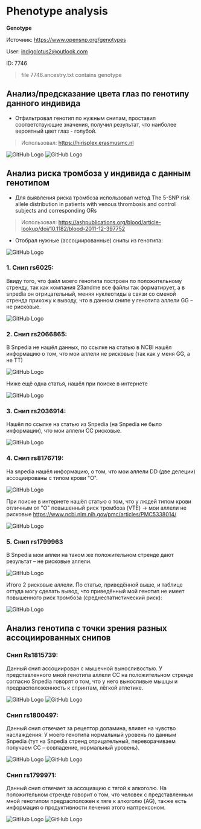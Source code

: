 # Phenotype analysis
**Genotype** 

Источник: https://www.opensnp.org/genotypes  

User: indigolotus2@outlook.com  

ID: 7746  

> file 7746.ancestry.txt contains genotype  


## Анализ/предсказание цвета глаз по генотипу данного индивида
- Отфильтровал генотип по нужным снипам, проставил соответствующие значения, получил результат, что наиболее вероятный цвет глаз - голубой.
> Использовал: https://hirisplex.erasmusmc.nl
 
![GitHub Logo](images/hirisplex.png)
![GitHub Logo](images/eye_color.png)

## Анализ риска тромбоза у индивида с данным генотипом
- Для выявления риска тромбоза использовал метод The 5-SNP risk allele distribution in patients with venous thrombosis and control subjects and corresponding ORs
> Использовал: https://ashpublications.org/blood/article-lookup/doi/10.1182/blood-2011-12-397752

- Отобрал нужные (ассоциированные) снипы из генотипа:

![GitHub Logo](images/trombosis.png)
 
### 1.	Снип rs6025:
Ввиду того, что файл моего генотипа построен по положительному стренду, так как компания 23andme все файлы так форматирует, а в snpedia он отрицательный, меняя нуклеотиды в связи со сменой стренда прихожу к выводу, что в данном снипе у генотипа аллели GG – не рисковые.

![GitHub Logo](images/Рисунок33.jpg)

### 2.	Снип rs2066865:
В Snpedia не нашёл данных, по ссылке на статью в NCBI нашёл информацию о том, что мои аллели не рисковые (так как у меня GG, а не ТТ)

![GitHub Logo](images/Рисунок34.png)

Ниже ещё одна статья, нашёл при поиске в интернете
 
![GitHub Logo](images/Рисунок35.png)

### 3.	Снип rs2036914:
Нашёл по ссылке на статью из Snpedia (на Snpedia не было информации), что мои аллели СС рисковые.
 
![GitHub Logo](images/Рисунок36.png)

### 4.	Снип rs8176719:
На snpedia нашёл информацию, о том, что мои аллели DD (две делеции) ассоциированы с типом крови "О".
 
![GitHub Logo](images/Рисунок37.png)

При поиске в интернете нашёл статью о том, что у людей типом крови отличным от "О" повышенный риск тромбоза (VTE) -> мои аллели не рисковые
https://www.ncbi.nlm.nih.gov/pmc/articles/PMC5338014/

![GitHub Logo](images/Рисунок38.png)

### 5.	Снип rs1799963
В Snpedia мои аллеи на таком же положительном стренде дают результат – не рисковые аллели.
 
![GitHub Logo](images/Рисунок39.png)

Итого 2 рисковые аллели.
По статье, приведённой выше, и таблице оттуда могу сделать вывод, что приведённый мой генотип не имеет повышенного риск тромбоза (среднестатистический риск):
 
![GitHub Logo](images/graphik.png)

## Анализ генотипа с точки зрения разных ассоциированных снипов
### Снип	Rs1815739:
Данный снип ассоциирован с мышечной выносливостью. У представленного мной генотипа аллели СС на положительном стренде согласно Snpedia говорят о том, что у него выносливые мышцы и предрасположенность к спринтам, лёгкой атлетике.
 
![GitHub Logo](images/Рисунок41.png)
![GitHub Logo](images/Рисунок42.png)

### Снип rs1800497:
Данный снип отвечает за рецептор допамина, влияет на чувство наслаждения:
У моего генотипа нормальный уровень по данным Snpedia (тут на Snpedia стренд отрицательный, переворачиваем получаем CC – совпадение, нормальный уровень).
 
![GitHub Logo](images/Рисунок43.png)
![GitHub Logo](images/Рисунок44.png)
 
### Снип rs1799971:
Данный снип отвечает за ассоциацию с тягой к алкоголю.
На положительном стренде говорит о том, что человек с представленным мной генотипом предрасположен к тяге к алкоголю (AG), также есть информация о продуктивности лечения этого налтрексоном.
 
![GitHub Logo](images/Рисунок45.png)
![GitHub Logo](images/Рисунок46.png)
 
